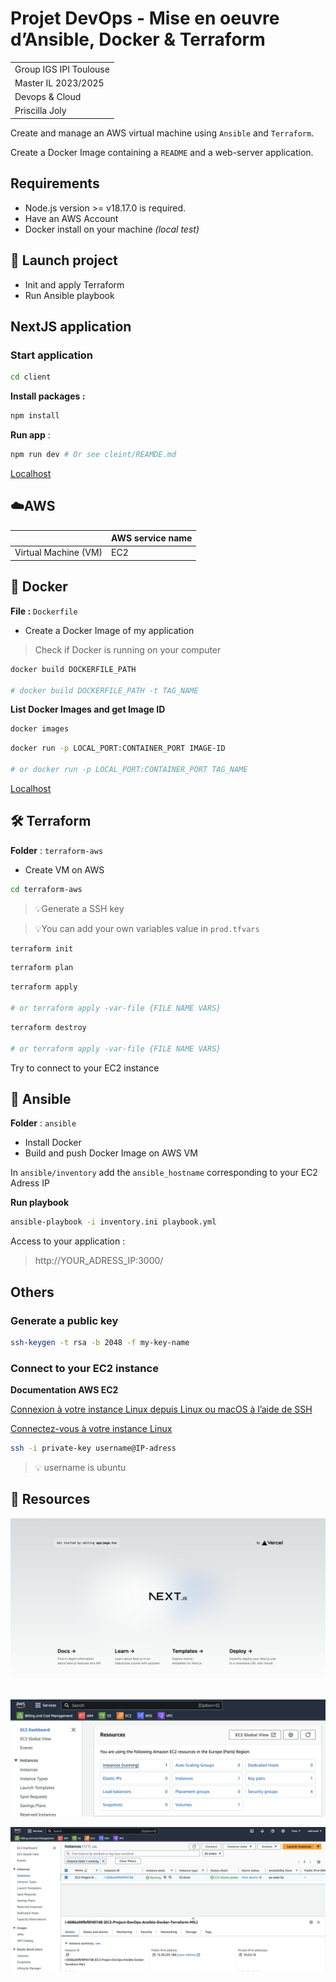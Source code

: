 # Projet DevOps - Mise en oeuvre dʼAnsible, Docker & Terraform

|                        |
|------------------------|
| Group IGS IPI Toulouse |
| Master IL 2023/2025    | 
| Devops & Cloud         |
| Priscilla Joly         |

Create and manage an AWS virtual machine using `Ansible` and `Terraform`.

Create a Docker Image containing a `README` and a web-server application.

## Requirements

- Node.js version >= v18.17.0 is required.
- Have an AWS Account
- Docker install on your machine _(local test)_

## 🚀 Launch project

- Init and apply Terraform
- Run Ansible playbook

## NextJS application

### Start application

```bash
cd client
```

**Install packages :**
```bash
npm install
```

**Run app** :
```bash
npm run dev # Or see cleint/REAMDE.md
```

[Localhost](http://localhost:3000)

##  ☁️️AWS

|                      | AWS service name |
|----------------------|------------------|
| Virtual Machine (VM) | EC2              |

## 🐳 Docker

**File :** `Dockerfile`

- Create a Docker Image of my application

> Check if Docker is running on your computer

```bash
docker build DOCKERFILE_PATH

# docker build DOCKERFILE_PATH -t TAG_NAME
```

**List Docker Images and get Image ID**

```bash
docker images
```

```bash
docker run -p LOCAL_PORT:CONTAINER_PORT IMAGE-ID

# or docker run -p LOCAL_PORT:CONTAINER_PORT TAG_NAME
```

[Localhost](http://localhost:3000)

## 🛠 Terraform

**Folder** : `terraform-aws`

- Create VM on AWS

```bash
cd terraform-aws
```

> 💡Generate a SSH key

> 💡You can add your own variables value in `prod.tfvars` 

```bash
terraform init
```

```bash
terraform plan
```

```bash
terraform apply

# or terraform apply -var-file {FILE NAME VARS}
```

```bash
terraform destroy

# or terraform apply -var-file {FILE NAME VARS}
```

Try to connect to your EC2 instance

## 🧰 Ansible

**Folder** : `ansible`

- Install Docker
- Build and push Docker Image on AWS VM

In `ansible/inventory` add the `ansible_hostname` corresponding to your EC2 Adress IP

**Run playbook**

```bash
ansible-playbook -i inventory.ini playbook.yml
```

Access to your application :
> http://YOUR_ADRESS_IP:3000/

## Others 

### Generate a public key

```bash
ssh-keygen -t rsa -b 2048 -f my-key-name
```

### Connect to your EC2 instance

**Documentation AWS EC2**

[Connexion à votre instance Linux depuis Linux ou macOS à l’aide de SSH](https://docs.aws.amazon.com/fr_fr/AWSEC2/latest/UserGuide/connect-linux-inst-ssh.html)

[Connectez-vous à votre instance Linux](https://docs.aws.amazon.com/fr_fr/AWSEC2/latest/UserGuide/connect-to-linux-instance.html#connection-prereqs-private-key)

```bash
ssh -i private-key username@IP-adress
```

> 💡 username is ubuntu

## 💾 Resources

![Default NextJS home page](.github/app.png)

![AWS EC2 - Resources](.github/AWS_console_EC2.png)

![AWS EC2 - Instance](.github/AWS_instance.png)
